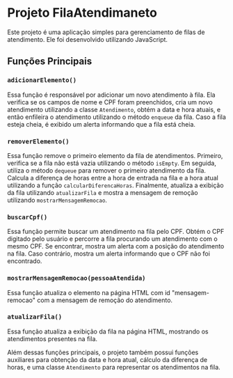 # Projeto FilaAtendimaneto

Este projeto é uma aplicação simples para gerenciamento de filas de atendimento. Ele foi desenvolvido utilizando JavaScript.

## Funções Principais

### `adicionarElemento()`
Essa função é responsável por adicionar um novo atendimento à fila. Ela verifica se os campos de nome e CPF foram preenchidos, cria um novo atendimento utilizando a classe `Atendimento`, obtém a data e hora atuais, e então enfileira o atendimento utilizando o método `enqueue` da fila. Caso a fila esteja cheia, é exibido um alerta informando que a fila está cheia.

### `removerElemento()`
Essa função remove o primeiro elemento da fila de atendimentos. Primeiro, verifica se a fila não está vazia utilizando o método `isEmpty`. Em seguida, utiliza o método `dequeue` para remover o primeiro atendimento da fila. Calcula a diferença de horas entre a hora de entrada na fila e a hora atual utilizando a função `calcularDiferencaHoras`. Finalmente, atualiza a exibição da fila utilizando `atualizarFila` e mostra a mensagem de remoção utilizando `mostrarMensagemRemocao`.

### `buscarCpf()`
Essa função permite buscar um atendimento na fila pelo CPF. Obtém o CPF digitado pelo usuário e percorre a fila procurando um atendimento com o mesmo CPF. Se encontrar, mostra um alerta com a posição do atendimento na fila. Caso contrário, mostra um alerta informando que o CPF não foi encontrado.

### `mostrarMensagemRemocao(pessoaAtendida)`
Essa função atualiza o elemento na página HTML com id "mensagem-remocao" com a mensagem de remoção do atendimento.

### `atualizarFila()`
Essa função atualiza a exibição da fila na página HTML, mostrando os atendimentos presentes na fila.

Além dessas funções principais, o projeto também possui funções auxiliares para obtenção da data e hora atual, cálculo da diferença de horas, e uma classe `Atendimento` para representar os atendimentos na fila.
